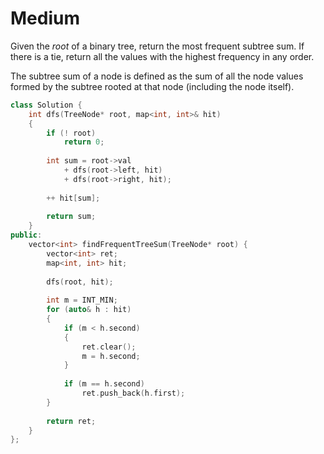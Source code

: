 # Medium

Given the $root$ of a binary tree, return the most frequent subtree sum. If there is a tie, return all the values with the highest frequency in any order.

The subtree sum of a node is defined as the sum of all the node values formed by the subtree rooted at that node (including the node itself).

```cpp
class Solution {
    int dfs(TreeNode* root, map<int, int>& hit)
    {
        if (! root)
            return 0;
        
        int sum = root->val
            + dfs(root->left, hit) 
            + dfs(root->right, hit);
        
        ++ hit[sum];
        
        return sum;
    }
public:
    vector<int> findFrequentTreeSum(TreeNode* root) {
        vector<int> ret;
        map<int, int> hit;
        
        dfs(root, hit);
        
        int m = INT_MIN;
        for (auto& h : hit)
        {
            if (m < h.second)
            {
                ret.clear();
                m = h.second;
            }
            
            if (m == h.second)
                ret.push_back(h.first);
        }
        
        return ret;
    }
};
```
